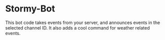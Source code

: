 # Stormy-Bot
This bot code takes events from your server, and announces events in the selected channel ID. It also adds a cool command for weather related events.
